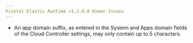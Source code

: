 ```yaml
---
Pivotal Elastic Runtime v1.2.0.0 Known Issues
---
```

* An app domain suffix, as entered in the System and Apps domain fields of the Cloud Controller settings, may only contain up to 5 characters. 